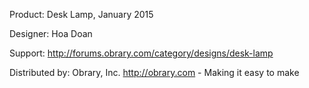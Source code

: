 Product: Desk Lamp, January 2015

Designer: Hoa Doan

Support:  http://forums.obrary.com/category/designs/desk-lamp

Distributed by:  Obrary, Inc.  http://obrary.com - Making it easy to make

